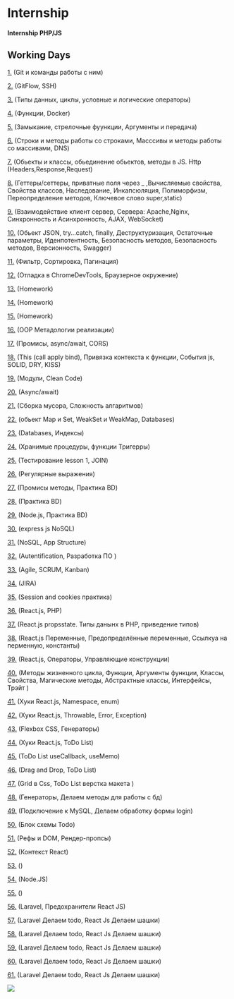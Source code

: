 # Internship 
#### Internship PHP/JS

## Working Days 
[1.](https://github.com/Freemanvavilon2020/Internship/blob/master/1_day/first_day.md) (Git и команды работы с ним)

[2.](https://github.com/Freemanvavilon2020/Internship/blob/master/2_day/second_day.md) (GitFlow, SSH)

[3.](https://github.com/Freemanvavilon2020/Internship/blob/master/3_day/third_day.md) (Типы данных, циклы, условные и логические операторы)

[4.](https://github.com/Freemanvavilon2020/Internship/blob/master/4_day/fourth_day.md) (Функции, Docker)

[5.](https://github.com/Freemanvavilon2020/Internship/blob/master/5_day/5_day.md) (Замыкание, стрелочные фуункции, Аргументы и передача)

[6.](https://github.com/Freemanvavilon2020/Internship/blob/master/6_day/6_day.md) (Строки и методы работы со строками, Масссивы и методы работы со массивами, DNS)

[7.](https://github.com/Freemanvavilon2020/Internship/blob/master/7_day/7_day.md) (Обьекты и классы, обьединение обьектов, методы в JS. Http (Headers,Response,Request)

[8.](https://github.com/Freemanvavilon2020/Internship/blob/master/8_day/8_day.md) (Геттеры/сеттеры, приватные поля через _ ,Вычисляемые свойства, Свойства классов, Наследование, Инкапсюляция, Полиморфизм, Переопределение методов, Ключевое слово super,static) 

[9.](https://github.com/Freemanvavilon2020/Internship/blob/master/9_day/9_day.md) (Взаимодействие клиент сервер, Сервера: Apache,Nginx, Синхронность и Асинхронность, AJAX, WebSocket)

[10.](https://github.com/Freemanvavilon2020/Internship/blob/master/10_day/10_day.md) (Обьект JSON, try…catch, finally, Деструктуризация, Остаточные параметры, Иденпотентность, Безопасность методов, Безопасность методов, Версионность, Swagger)

[11.](https://github.com/Freemanvavilon2020/Internship/blob/master/11_day/11_day.md) (Фильтр, Cортировка, Пагинация)

[12.](https://github.com/Freemanvavilon2020/Internship/blob/master/12_day/12_day.md) (Отладка в ChromeDevTools, Браузерное окружение)

[13.](https://github.com/Freemanvavilon2020/Internship/blob/master/13_day/13_day.md) (Homework)

[14.](https://github.com/Freemanvavilon2020/Internship/blob/master/14_day/14_day.md) (Homework)

[15.](https://github.com/Freemanvavilon2020/Internship/blob/master/15_day/15_day.md) (Homework)

[16.](https://github.com/Freemanvavilon2020/Internship/blob/master/16_day/16_day.md) (OOP Метадологии реализации)

[17.](https://github.com/Freemanvavilon2020/Internship/blob/master/17_day/17_day.md) (Промисы, async/await, CORS)

[18.](https://github.com/Freemanvavilon2020/Internship/blob/master/18_day/18_day.md) (This (call apply bind), Привязка контекста к функции, События js, SOLID, DRY, KISS)

[19.](https://github.com/Freemanvavilon2020/Internship/blob/master/19_day/19_day.md) (Модули, Clean Code)

[20.](https://github.com/Freemanvavilon2020/Internship/blob/master/20_day/20_day.md) (Async/await)

[21.](https://github.com/Freemanvavilon2020/Internship/blob/master/21_day/21_day.md) (Сборка мусора, Сложность алгаритмов)

[22.](https://github.com/Freemanvavilon2020/Internship/blob/master/22_day/22_day.md) (обьект Map и Set, WeakSet и WeakMap, Databases)

[23.](https://github.com/Freemanvavilon2020/Internship/blob/master/23_day/23_day.md) (Databases, Индексы)

[24.](https://github.com/Freemanvavilon2020/Internship/blob/master/24_day/24_day.md) (Хранимые процедуры, функции Тригерры)

[25.](https://github.com/Freemanvavilon2020/Internship/blob/master/25_day/25_day.md) (Тестирование lesson 1, JOIN)

[26.](https://github.com/Freemanvavilon2020/Internship/blob/master/26_day/26_day.md) (Регулярные выражения)

[27.](https://github.com/Freemanvavilon2020/Internship/blob/master/27_day/27_day.md) (Промисы методы, Практика BD)

[28.](https://github.com/Freemanvavilon2020/Internship/blob/master/28_day/28_day.md) (Практика BD)

[29.](https://github.com/Freemanvavilon2020/Internship/blob/master/29_day/29_day.md) (Node.js, Практика BD)

[30.](https://github.com/Freemanvavilon2020/Internship/blob/master/30_day/30_day.md) (express js NoSQL)

[31.](https://github.com/amikhailau-sc/Intership/blob/main/31_day/31_day.md) (NoSQL, App Structure)

[32.](https://github.com/amikhailau-sc/Intership/blob/main/32_day/32_day.md) (Autentification, Разработка ПО )

[33.](https://github.com/amikhailau-sc/Intership/blob/main/33_day/33_day.md) (Agile, SCRUM, Kanban)

[34.](https://github.com/amikhailau-sc/Intership/blob/main/34_day/34_day.md) (JIRA)

[35.](https://github.com/amikhailau-sc/Intership/blob/main/35_day/35_day.md) (Session and cookies практика)

[36.](https://github.com/amikhailau-sc/Intership/blob/main/36_day/36_day.md) (React.js, PHP)

[37.](https://github.com/amikhailau-sc/Intership/blob/main/37_day/37_day.md) (React.js propsstate. Типы данынх в PHP, приведение типов)

[38.](https://github.com/amikhailau-sc/Intership/blob/main/38_day/38_day.md) (React.js Переменные, Предопределённые переменные, Ссылкуа на перменную, константы)

[39.](https://github.com/amikhailau-sc/Intership/blob/main/39_day/39_day.md) (React.js, Операторы, Управляющие конструкции)

[40.](https://github.com/amikhailau-sc/Intership/blob/main/40_day/40_day.md) (Методы жизненного цикла, Функции, Аргументы функции, Классы, Свойства, Магические методы, Абстрактные классы, Интерфейсы, Трэйт )

[41.](https://github.com/amikhailau-sc/Intership/blob/main/41_day/41_day.md) (Хуки React.js, Namespace, enum)

[42.](https://github.com/amikhailau-sc/Intership/blob/main/42_day/42_day.md) (Хуки React.js, Throwable, Error, Exception)

[43.](https://github.com/amikhailau-sc/Intership/blob/main/43_day/43_day.md) (Flexbox CSS, Генераторы)

[44.](https://github.com/amikhailau-sc/Intership/blob/main/44_day/44_day.md) (Хуки React.js, ToDo List)

[45.](https://github.com/amikhailau-sc/Intership/blob/main/45_day/45_day.md) (ToDo List useCallback,
useMemo)

[46.](https://github.com/amikhailau-sc/Intership/blob/main/46_day/46_day.md) (Drag and Drop, ToDo List)

[47.](https://github.com/amikhailau-sc/Intership/blob/main/47_day/47_day.md) (Grid в Css, ToDo List верстка макета )

[48.](https://github.com/amikhailau-sc/Intership/blob/main/48_day/48_day.md) (Генераторы, Делаем методы для работы с бд)

[49.](https://github.com/amikhailau-sc/Intership/blob/main/49_day/49_day.md) (Подключение к MySQL, Делаем обработку формы login)

[50.](https://github.com/amikhailau-sc/Intership/blob/main/50_day/50_day.md) (Блок схемы Todo)

[51.](https://github.com/amikhailau-sc/Intership/blob/main/51_day/51_day.md) (Рефы и DOM, Рендер-пропсы)

[52.](https://github.com/amikhailau-sc/Intership/blob/main/52_day/52_day.md) (Контекст React)

[53.](https://github.com/amikhailau-sc/Intership/blob/main/53_day/53_day.md) ()

[54.](https://github.com/amikhailau-sc/Intership/blob/main/54_day/54_day.md) (Node.JS)

[55.](https://github.com/amikhailau-sc/Intership/blob/main/55_day/55_day.md) ()

[56.](https://github.com/amikhailau-sc/Intership/blob/main/56_day/56_day.md) (Laravel, Предохранители React JS)

[57.](https://github.com/amikhailau-sc/Intership/blob/main/57_day/57_day.md) (Laravel Делаем todo, React Js Делаем шашки)


[58.](https://github.com/amikhailau-sc/Intership/blob/main/58_day/58_day.md) (Laravel Делаем todo, React Js Делаем шашки)

[59.](https://github.com/amikhailau-sc/Intership/blob/main/59_day/59_day.md) (Laravel Делаем todo, React Js Делаем шашки)


[60.](https://github.com/amikhailau-sc/Intership/blob/main/60_day/60_day.md) (Laravel Делаем todo, React Js Делаем шашки)


[61.](https://github.com/amikhailau-sc/Intership/blob/main/61_day/61_day.md) (Laravel Делаем todo, React Js Делаем шашки)

![](https://cs.pikabu.ru/post_img/big/2013/03/22/6/1363940798_1120327664.jpg)


